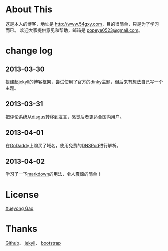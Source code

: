 # About This
这是本人的博客，地址是 <http://www.54gxy.com>，目的很简单，只是为了学习而已。
欢迎大家提供意见和帮助，邮箱是 <popeye0523@gmail.com>。

# change log
## 2013-03-30 
  搭建起jekyll的博客框架，尝试使用了官方的dinky主题，但后来有想法自己写一个主题。
## 2013-03-31
  把评论系统从[disgus](http://disqus.com/)转移到[友言](http://www.uyan.cc/)，感觉后者更适合国内用户。
## 2013-04-01
  在[GoDaddy](http://www.godaddy.com)上购买了域名，使用免费的[DNSPod](www.dnspod.cn)进行解析。
## 2013-04-02 
  学习了一下[markdown](http://wowubuntu.com/markdown/)的用法，令人震惊的简单！

# License
[Xueyong Gao](http://www.54gxy.com/)

# Thanks
[Github](http://www.github.com)、 [jekyll](http://jekyllbootstrap.com)、 [bootstrap](http://twitter.github.com/bootstrap/)
